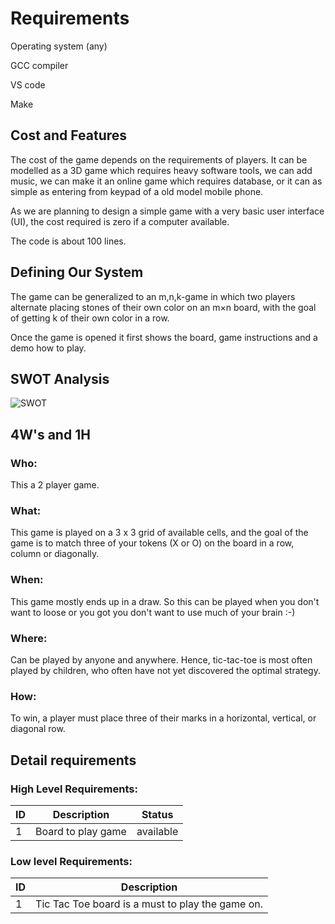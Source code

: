 # Requirements

Operating system (any)

GCC compiler

VS code

Make 


   
## Cost and Features
The cost of the game depends on the requirements of players. It can be modelled as a 3D game which requires heavy software tools, we can add music, we can make it an online game which requires database, or it can as simple as entering from keypad of a old model mobile phone. 

As we are planning to design a simple game with a very basic user interface (UI), the cost required is zero if a computer available.

The code is about 100 lines.

## Defining Our System
The game can be generalized to an m,n,k-game in which two players alternate placing stones of their own color on an m×n board, with the goal of getting k of their own color in a row.

Once the game is opened it first shows the board, game instructions and a demo how to play.

## SWOT Analysis

![SWOT](https://user-images.githubusercontent.com/80679363/114889976-3d582780-9e28-11eb-858d-7cba263839e1.PNG)


## 4W's and 1H
### Who:
This a 2 player game.

### What:
This game is played on a 3 x 3 grid of available cells, and the goal of the game is to match three of your tokens (X or O) on the board in a row, column or diagonally.

### When:
This game mostly ends up in a draw. So this can be played when you don't want to loose or you got you don't want to use much of your brain :-)

### Where:
Can be played by anyone and anywhere. Hence, tic-tac-toe is most often played by children, who often have not yet discovered the optimal strategy.

### How:
To win, a player must place three of their marks in a horizontal, vertical, or diagonal row.

## Detail requirements
### High Level Requirements:

ID      | Description        | Status
--------|--------------------|----------
1       | Board to play game | available

### Low level Requirements:
ID      | Description        
--------|---------------------------------------------
1       | Tic Tac Toe board is a must to play the game on.

